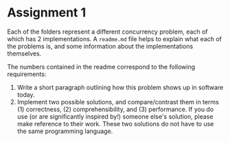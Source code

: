 # Assignment 1

Each of the folders represent a different concurrency problem, each of which has 2 implementations. A `readme.md` file helps to explain what each of the problems is, and some information about the implementations themselves.

The numbers contained in the readme correspond to the following requirements:

1. Write a short paragraph outlining how this problem shows up in software today.
2. Implement two possible solutions, and compare/contrast them in terms (1) correctness, (2) comprehensibility, and (3) performance. If you do use (or are significantly inspired by!) someone else's solution, please make reference to their work. These two solutions do not have to use the same programming language.
